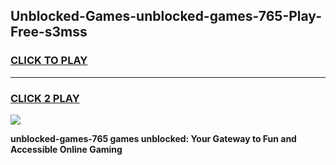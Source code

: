 
## Unblocked-Games-unblocked-games-765-Play-Free-s3mss
<h3>
<a href="https://premium76.site?title=unblocked-games-765&ref=23A">CLICK TO PLAY</a></h3>
<hr>

<h3>
<a href="https://premium76.site?title=unblocked-games-765&ref=23A">CLICK 2 PLAY</a>
  
</h3>

<a href="https://premium76.site?title=unblocked-games-765&ref=23A"><img src="https://clearcache.store/games.png"></a>


**unblocked-games-765 games unblocked: Your Gateway to Fun and Accessible Online Gaming**
